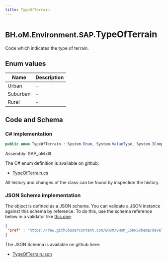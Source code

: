 ```yaml
---
title: TypeOfTerrain
---
```


# <small>BH.oM.Environment.SAP.</small>**TypeOfTerrain**

Code which indicates the type of terrain.

## Enum values

| Name            | Description                                                    |
|-----------------|----------------------------------------------------------------|
| Urban |  -  |
| Suburban |  -  |
| Rural |  -  |


## Code and Schema

### C# implementation

``` C# title="C#"
public enum TypeOfTerrain : System.Enum, System.ValueType, System.IComparable, System.ISpanFormattable, System.IFormattable, System.IConvertible
```

Assembly: SAP_oM.dll

The C# enum definition is available on github:

- [TypeOfTerrain.cs](https://github.com/BHoM/SAP_Toolkit/blob/develop/SAP_oM/Enums\TypeOfTerrain.cs)

All history and changes of the class can be found by inspection the history.
### JSON Schema implementation

The object is defined as a JSON schema. You can validate a JSON instance against this schema by reference. To do this, use the schema reference below in a validator like [this one](https://www.jsonschemavalidator.net/).

``` json title="JSON Schema"
{
 "$ref" : "https://raw.githubusercontent.com/BHoM/BHoM_JSONSchema/develop/SAP_oM/SAP/TypeOfTerrain.json"
}
```

The JSON Schema is available on github here:

- [TypeOfTerrain.json](https://github.com/BHoM/BHoM_JSONSchema/blob/develop/SAP_oM/SAP/TypeOfTerrain.json)
